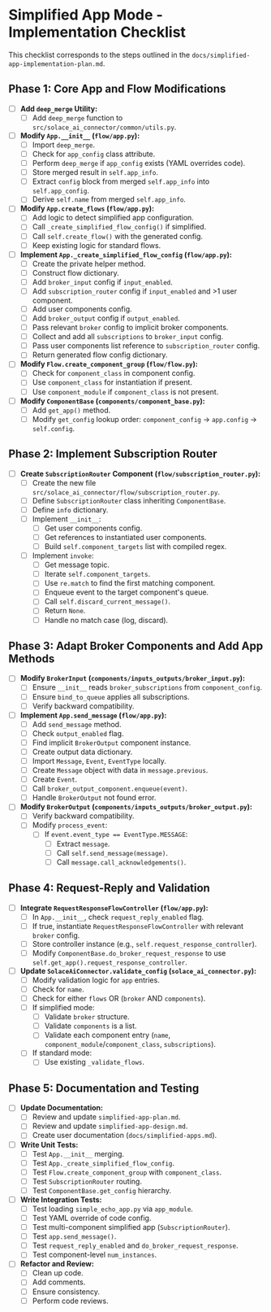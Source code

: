 # Simplified App Mode - Implementation Checklist

This checklist corresponds to the steps outlined in the `docs/simplified-app-implementation-plan.md`.

## Phase 1: Core App and Flow Modifications

- [ ] **Add `deep_merge` Utility:**
    - [ ] Add `deep_merge` function to `src/solace_ai_connector/common/utils.py`.
- [ ] **Modify `App.__init__` (`flow/app.py`):**
    - [ ] Import `deep_merge`.
    - [ ] Check for `app_config` class attribute.
    - [ ] Perform `deep_merge` if `app_config` exists (YAML overrides code).
    - [ ] Store merged result in `self.app_info`.
    - [ ] Extract `config` block from merged `self.app_info` into `self.app_config`.
    - [ ] Derive `self.name` from merged `self.app_info`.
- [ ] **Modify `App.create_flows` (`flow/app.py`):**
    - [ ] Add logic to detect simplified app configuration.
    - [ ] Call `_create_simplified_flow_config()` if simplified.
    - [ ] Call `self.create_flow()` with the generated config.
    - [ ] Keep existing logic for standard flows.
- [ ] **Implement `App._create_simplified_flow_config` (`flow/app.py`):**
    - [ ] Create the private helper method.
    *   [ ] Construct flow dictionary.
    *   [ ] Add `broker_input` config if `input_enabled`.
    *   [ ] Add `subscription_router` config if `input_enabled` and >1 user component.
    *   [ ] Add user components config.
    *   [ ] Add `broker_output` config if `output_enabled`.
    *   [ ] Pass relevant `broker` config to implicit broker components.
    *   [ ] Collect and add all `subscriptions` to `broker_input` config.
    *   [ ] Pass user components list reference to `subscription_router` config.
    *   [ ] Return generated flow config dictionary.
- [ ] **Modify `Flow.create_component_group` (`flow/flow.py`):**
    *   [ ] Check for `component_class` in component config.
    *   [ ] Use `component_class` for instantiation if present.
    *   [ ] Use `component_module` if `component_class` is not present.
- [ ] **Modify `ComponentBase` (`components/component_base.py`):**
    *   [ ] Add `get_app()` method.
    *   [ ] Modify `get_config` lookup order: `component_config` -> `app.config` -> `self.config`.

## Phase 2: Implement Subscription Router

- [ ] **Create `SubscriptionRouter` Component (`flow/subscription_router.py`):**
    *   [ ] Create the new file `src/solace_ai_connector/flow/subscription_router.py`.
    *   [ ] Define `SubscriptionRouter` class inheriting `ComponentBase`.
    *   [ ] Define `info` dictionary.
    *   [ ] Implement `__init__`:
        *   [ ] Get user components config.
        *   [ ] Get references to instantiated user components.
        *   [ ] Build `self.component_targets` list with compiled regex.
    *   [ ] Implement `invoke`:
        *   [ ] Get message topic.
        *   [ ] Iterate `self.component_targets`.
        *   [ ] Use `re.match` to find the first matching component.
        *   [ ] Enqueue event to the target component's queue.
        *   [ ] Call `self.discard_current_message()`.
        *   [ ] Return `None`.
        *   [ ] Handle no match case (log, discard).

## Phase 3: Adapt Broker Components and Add App Methods

- [ ] **Modify `BrokerInput` (`components/inputs_outputs/broker_input.py`):**
    *   [ ] Ensure `__init__` reads `broker_subscriptions` from `component_config`.
    *   [ ] Ensure `bind_to_queue` applies all subscriptions.
    *   [ ] Verify backward compatibility.
- [ ] **Implement `App.send_message` (`flow/app.py`):**
    *   [ ] Add `send_message` method.
    *   [ ] Check `output_enabled` flag.
    *   [ ] Find implicit `BrokerOutput` component instance.
    *   [ ] Create output data dictionary.
    *   [ ] Import `Message`, `Event`, `EventType` locally.
    *   [ ] Create `Message` object with data in `message.previous`.
    *   [ ] Create `Event`.
    *   [ ] Call `broker_output_component.enqueue(event)`.
    *   [ ] Handle `BrokerOutput` not found error.
- [ ] **Modify `BrokerOutput` (`components/inputs_outputs/broker_output.py`):**
    *   [ ] Verify backward compatibility.
    *   [ ] Modify `process_event`:
        *   [ ] If `event.event_type == EventType.MESSAGE`:
            *   [ ] Extract `message`.
            *   [ ] Call `self.send_message(message)`.
            *   [ ] Call `message.call_acknowledgements()`.

## Phase 4: Request-Reply and Validation

- [ ] **Integrate `RequestResponseFlowController` (`flow/app.py`):**
    *   [ ] In `App.__init__`, check `request_reply_enabled` flag.
    *   [ ] If true, instantiate `RequestResponseFlowController` with relevant `broker` config.
    *   [ ] Store controller instance (e.g., `self.request_response_controller`).
    *   [ ] Modify `ComponentBase.do_broker_request_response` to use `self.get_app().request_response_controller`.
- [ ] **Update `SolaceAiConnector.validate_config` (`solace_ai_connector.py`):**
    *   [ ] Modify validation logic for `app` entries.
    *   [ ] Check for `name`.
    *   [ ] Check for either `flows` OR (`broker` AND `components`).
    *   [ ] If simplified mode:
        *   [ ] Validate `broker` structure.
        *   [ ] Validate `components` is a list.
        *   [ ] Validate each component entry (`name`, `component_module`/`component_class`, `subscriptions`).
    *   [ ] If standard mode:
        *   [ ] Use existing `_validate_flows`.

## Phase 5: Documentation and Testing

- [ ] **Update Documentation:**
    *   [ ] Review and update `simplified-app-plan.md`.
    *   [ ] Review and update `simplified-app-design.md`.
    *   [ ] Create user documentation (`docs/simplified-apps.md`).
- [ ] **Write Unit Tests:**
    *   [ ] Test `App.__init__` merging.
    *   [ ] Test `App._create_simplified_flow_config`.
    *   [ ] Test `Flow.create_component_group` with `component_class`.
    *   [ ] Test `SubscriptionRouter` routing.
    *   [ ] Test `ComponentBase.get_config` hierarchy.
- [ ] **Write Integration Tests:**
    *   [ ] Test loading `simple_echo_app.py` via `app_module`.
    *   [ ] Test YAML override of code config.
    *   [ ] Test multi-component simplified app (`SubscriptionRouter`).
    *   [ ] Test `app.send_message()`.
    *   [ ] Test `request_reply_enabled` and `do_broker_request_response`.
    *   [ ] Test component-level `num_instances`.
- [ ] **Refactor and Review:**
    *   [ ] Clean up code.
    *   [ ] Add comments.
    *   [ ] Ensure consistency.
    *   [ ] Perform code reviews.
```